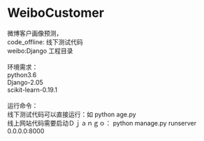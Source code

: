 # WeiboCustomer
微博客户画像预测，<br>
code_offline: 线下测试代码<br>
weibo:Django 工程目录<br>
<br>
环境需求：<br>
python3.6<br>
Django-2.05<br>
scikit-learn-0.19.1<br>
<br>
运行命令：<br>
线下测试代码可以直接运行：如 python age.py  <br>
线上网站代码需要启动Ｄｊａｎｇｏ： python manage.py runserver 0.0.0.0:8000<br>



